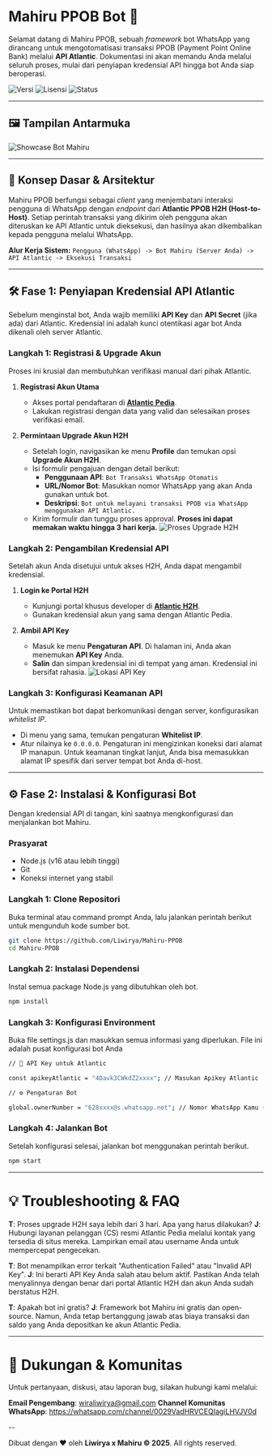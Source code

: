 # Mahiru PPOB Bot 🤖

Selamat datang di Mahiru PPOB, sebuah *framework* bot WhatsApp yang dirancang untuk mengotomatisasi transaksi PPOB (Payment Point Online Bank) melalui **API Atlantic**. Dokumentasi ini akan memandu Anda melalui seluruh proses, mulai dari penyiapan kredensial API hingga bot Anda siap beroperasi.

![Versi](https://img.shields.io/badge/versi-1.0.0-blue.svg)
![Lisensi](https://img.shields.io/badge/lisensi-MIT-green.svg)
![Status](https://img.shields.io/badge/status-Aktif-brightgreen.svg)

---

## 🖼️ Tampilan Antarmuka
![Showcase Bot Mahiru](https://files.catbox.moe/h9tt6l.jpg)

---

## 📖 Konsep Dasar & Arsitektur

Mahiru PPOB berfungsi sebagai *client* yang menjembatani interaksi pengguna di WhatsApp dengan *endpoint* dari **Atlantic PPOB H2H (Host-to-Host)**. Setiap perintah transaksi yang dikirim oleh pengguna akan diteruskan ke API Atlantic untuk dieksekusi, dan hasilnya akan dikembalikan kepada pengguna melalui WhatsApp.

**Alur Kerja Sistem:**
`Pengguna (WhatsApp) -> Bot Mahiru (Server Anda) -> API Atlantic -> Eksekusi Transaksi`

---

## 🛠️ Fase 1: Penyiapan Kredensial API Atlantic

Sebelum menginstal bot, Anda wajib memiliki **API Key** dan **API Secret** (jika ada) dari Atlantic. Kredensial ini adalah kunci otentikasi agar bot Anda dikenali oleh server Atlantic.

### Langkah 1: Registrasi & Upgrade Akun
Proses ini krusial dan membutuhkan verifikasi manual dari pihak Atlantic.

1.  **Registrasi Akun Utama**
    - Akses portal pendaftaran di [**Atlantic Pedia**](https://m.atlantic-pedia.co.id/).
    - Lakukan registrasi dengan data yang valid dan selesaikan proses verifikasi email.

2.  **Permintaan Upgrade Akun H2H**
    - Setelah login, navigasikan ke menu **Profile** dan temukan opsi **Upgrade Akun H2H**.
    - Isi formulir pengajuan dengan detail berikut:
        - **Penggunaan API**: `Bot Transaksi WhatsApp Otomatis`
        - **URL/Nomor Bot**: Masukkan nomor WhatsApp yang akan Anda gunakan untuk bot.
        - **Deskripsi**: `Bot untuk melayani transaksi PPOB via WhatsApp menggunakan API Atlantic.`
    - Kirim formulir dan tunggu proses approval. **Proses ini dapat memakan waktu hingga 3 hari kerja.**
    ![Proses Upgrade H2H](https://img1.pixhost.to/images/6555/612032552_skyzo.jpg)

### Langkah 2: Pengambilan Kredensial API
Setelah akun Anda disetujui untuk akses H2H, Anda dapat mengambil kredensial.

1.  **Login ke Portal H2H**
    - Kunjungi portal khusus developer di [**Atlantic H2H**](https://atlantich2h.com/).
    - Gunakan kredensial akun yang sama dengan Atlantic Pedia.

2.  **Ambil API Key**
    - Masuk ke menu **Pengaturan API**. Di halaman ini, Anda akan menemukan **API Key** Anda.
    - **Salin** dan simpan kredensial ini di tempat yang aman. Kredensial ini bersifat rahasia.
    ![Lokasi API Key](https://img1.pixhost.to/images/6555/612033713_skyzo.jpg)

### Langkah 3: Konfigurasi Keamanan API
Untuk memastikan bot dapat berkomunikasi dengan server, konfigurasikan *whitelist IP*.

-   Di menu yang sama, temukan pengaturan **Whitelist IP**.
-   Atur nilainya ke `0.0.0.0`. Pengaturan ini mengizinkan koneksi dari alamat IP manapun. Untuk keamanan tingkat lanjut, Anda bisa memasukkan alamat IP spesifik dari server tempat bot Anda di-host.

---

## ⚙️ Fase 2: Instalasi & Konfigurasi Bot

Dengan kredensial API di tangan, kini saatnya mengkonfigurasi dan menjalankan bot Mahiru.

### Prasyarat
-   Node.js (v16 atau lebih tinggi)
-   Git
-   Koneksi internet yang stabil

### Langkah 1: Clone Repositori
Buka terminal atau command prompt Anda, lalu jalankan perintah berikut untuk mengunduh kode sumber bot.
```bash
git clone https://github.com/Liwirya/Mahiru-PPOB
cd Mahiru-PPOB
```

### Langkah 2: Instalasi Dependensi
Instal semua package Node.js yang dibutuhkan oleh bot.
```bash
npm install
```

### Langkah 3: Konfigurasi Environment
Buka file settings.js dan masukkan semua informasi yang diperlukan. File ini adalah pusat konfigurasi bot Anda
```bash
// 🔑 API Key untuk Atlantic

const apikeyAtlantic = "4Davk3CWkdZ2xxxx"; // Masukan Apikey Atlantic

// ⚙️ Pengaturan Bot

global.ownerNumber = "628xxxx@s.whatsapp.net"; // Nomor WhatsApp Kamu ( Owner )
```

### Langkah 4: Jalankan Bot
Setelah konfigurasi selesai, jalankan bot menggunakan perintah berikut.
```bash
npm start
```

---

# 💡 Troubleshooting & FAQ
<b>T</b>: Proses upgrade H2H saya lebih dari 3 hari. Apa yang harus dilakukan?
<b>J</b>: Hubungi layanan pelanggan (CS) resmi Atlantic Pedia melalui kontak yang tersedia di situs mereka. Lampirkan email atau username Anda untuk mempercepat pengecekan.

<b>T</b>: Bot menampilkan error terkait "Authentication Failed" atau "Invalid API Key".
<b>J</b>: Ini berarti API Key Anda salah atau belum aktif. Pastikan Anda telah menyalinnya dengan benar dari portal Atlantic H2H dan akun Anda sudah berstatus H2H.

<b>T</b>: Apakah bot ini gratis?
<b>J</b>: Framework bot Mahiru ini gratis dan open-source. Namun, Anda tetap bertanggung jawab atas biaya transaksi dan saldo yang Anda depositkan ke akun Atlantic Pedia.

---

# 📢 Dukungan & Komunitas
Untuk pertanyaan, diskusi, atau laporan bug, silakan hubungi kami melalui:

<b>Email Pengembang</b>: wiraliwirya@gmail.com
<b>Channel Komunitas WhatsApp</b>: https://whatsapp.com/channel/0029VadHRVCEQIagiLHVJV0d

--

Dibuat dengan ❤️ oleh <b>Liwirya x Mahiru © 2025</b>. All rights reserved.

